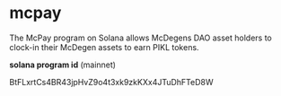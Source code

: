 # mcpay

The McPay program on Solana allows McDegens DAO asset holders to clock-in their McDegen assets to earn PIKL tokens.

**solana program id** (mainnet)

BtFLxrtCs4BR43jpHvZ9o4t3xk9zkKXx4JTuDhFTeD8W